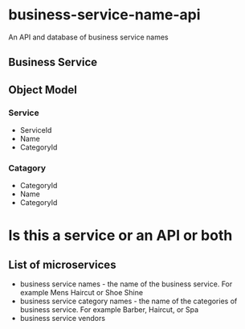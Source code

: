 # business-service-name-api

An API and database of business service names

## Business Service

## Object Model

### Service

* ServiceId
* Name
* CategoryId

### Catagory

* CategoryId
* Name
* CategoryId


# Is this a service or an API or both

## List of microservices

* business service names - the name of the business service. For example Mens Haircut or Shoe Shine
* business service category names - the name of the categories of business service. For example Barber, Haircut, or Spa
* business service vendors
